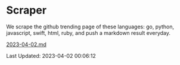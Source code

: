# Scraper

We scrape the github trending page of these languages: go, python, javascript, swift, html, ruby, and push a markdown result everyday.

[2023-04-02.md](https://github.com/henson/Scraper/blob/master/2023-04-02.md)

Last Updated: 2023-04-02 00:06:12